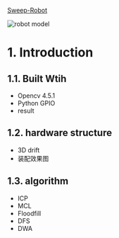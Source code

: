  [Sweep-Robot](https://github.com/quboyue/Sweep-Robot-Team36)


![robot model](https://pan.baidu.com/disk/main?errmsg=Auth+Login+Sucess&errno=0&ssnerror=0&#/index?category=all&path=%2FSweep-Robot)




# 1. Introduction

## 1.1. Built Wtih

- Opencv 4.5.1
- Python GPIO
- result

## 1.2. hardware structure 
- 3D drift
- 装配效果图

## 1.3. algorithm 
 - ICP
 - MCL
 - Floodfill
 - DFS 
 - DWA
